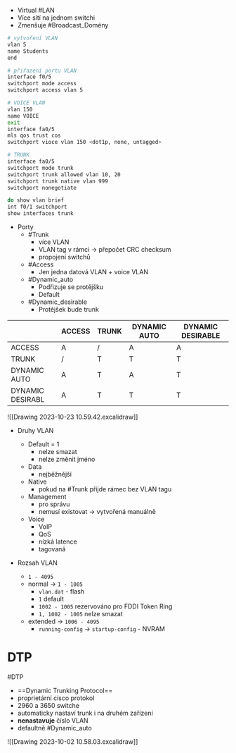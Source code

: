 - Virtual #LAN
- Více sítí na jednom switchi
- Zmenšuje #Broadcast_Domény 

```bash
# vytvoření VLAN
vlan 5
name Students
end

# přiřazení portu VLAN
interface f0/5
switchport mode access
switchport access vlan 5

# VOICE VLAN
vlan 150
name VOICE
exit
interface fa0/5
mls qos trust cos
switchport vioce vlan 150 <dot1p, none, untagged>

# TRUNK
interface fa0/5
switchport mode trunk
switchport trunk allowed vlan 10, 20
switchport trunk native vlan 999
switchport nonegotiate

do show vlan brief
int f0/1 switchport
show interfaces trunk
```

- Porty
	- #Trunk
		- více VLAN
		- VLAN tag v rámci -> přepočet CRC checksum
		- propojení switchů
	- #Access
		- Jen jedna datová VLAN + voice VLAN
	- #Dynamic_auto
		- Podřizuje se protějšku
		- Default
	- #Dynamic_desirable
		- Protějšek bude trunk

|                  | ACCESS | TRUNK | DYNAMIC AUTO | DYNAMIC DESIRABLE |
| ---------------- | ------ | ----- | ------------ | ----------------- |
| ACCESS           | A      | /     | A            | A                 |
| TRUNK            | /      | T     | T            | T                 |
| DYNAMIC AUTO     | A      | T     | A            | T                 |
| DYNAMIC DESIRABL | A      | T     | T            | T                 |
![[Drawing 2023-10-23 10.59.42.excalidraw]]

- Druhy VLAN
	- Default = 1 
		- nelze smazat
		- nelze změnit jméno
	- Data
		- nejběžnější
	- Native
		- pokud na #Trunk přijde rámec bez VLAN tagu
	- Management
		- pro správu
		- nemusí existovat -> vytvořená manuálně
	- Voice
		- VoIP
		- QoS
		- nízká latence
		- tagovaná

- Rozsah VLAN
	- `1 - 4095`
	- normal -> `1 - 1005`
		- `vlan.dat` - flash
		- `1` default
		- `1002 - 1005` rezervováno pro FDDI Token Ring
		- `1, 1002 - 1005` nelze smazat
	- extended -> `1006 - 4095`
		- `running-config` -> `startup-config` - NVRAM

# DTP
#DTP
- ==Dynamic Trunking Protocol==
- proprietární cisco protokol
- 2960 a 3650 switche
- automaticky nastaví trunk i na druhém zařízení
- **nenastavuje** číslo VLAN
- defaultně #Dynamic_auto 


![[Drawing 2023-10-02 10.58.03.excalidraw]]